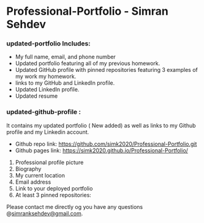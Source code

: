 # Professional-Portfolio - Simran Sehdev

### updated-portfolio Includes: 
* My full name, email, and phone number
* Updated portfolio featuring all of my previous homework. 
* Updated GitHub profile with pinned repositories featuring 3 examples of my work my homework.
* links to my GitHub and LinkedIn profile.
* Updated LinkedIn profile.
* Updated resume 

### updated-github-profile : 
It contains my updated portfolio ( New added) as well as links to my Github profile and my Linkedin account.
* Github repo link: https://github.com/simk2020/Professional-Portfolio.git
* Github pages link:  https://simk2020.github.io/Professional-Portfolio/

1. Professional profile picture
2. Biography
3. My current location
4. Email address
5. Link to your deployed portfolio
6. At least 3 pinned repositories:

Please contact me directly og you have any questions @simranksehdev@gmail.com. 
